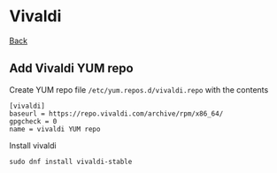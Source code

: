 # Vivaldi

[Back](./README.md)

## Add Vivaldi YUM repo

Create YUM repo file ```/etc/yum.repos.d/vivaldi.repo``` with the contents

```(shell)
[vivaldi]
baseurl = https://repo.vivaldi.com/archive/rpm/x86_64/
gpgcheck = 0
name = vivaldi YUM repo
```

Install vivaldi

```(shell)
sudo dnf install vivaldi-stable
```

